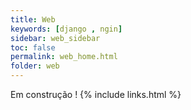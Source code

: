 ```yaml
---
title: Web
keywords: [django , ngin] 
sidebar: web_sidebar
toc: false
permalink: web_home.html
folder: web
---
```


Em construção !
{% include links.html %}
